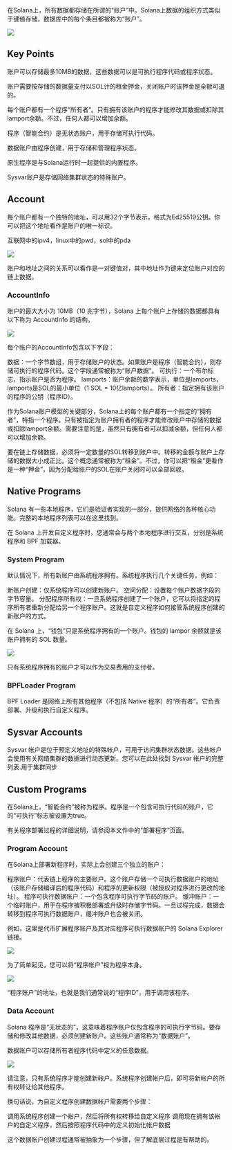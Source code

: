 在Solana上，所有数据都存储在所谓的“账户”中。Solana上数据的组织方式类似于键值存储，数据库中的每个条目都被称为“账户”。

<img src="https://solana-developer-content.vercel.app/assets/docs/core/accounts/accounts.svg">



## Key Points 

账户可以存储最多10MB的数据，这些数据可以是可执行程序代码或程序状态。

账户需要按存储的数据量支付以SOL计的租金押金，关闭账户时该押金是全额可退的。

每个账户都有一个程序“所有者”。只有拥有该账户的程序才能修改其数据或扣除其lamport余额。不过，任何人都可以增加余额。

程序（智能合约）是无状态账户，用于存储可执行代码。

数据账户由程序创建，用于存储和管理程序状态。

原生程序是与Solana运行时一起提供的内置程序。

Sysvar账户是存储网络集群状态的特殊账户。



## Account

每个账户都有一个独特的地址，可以用32个字节表示，格式为Ed25519公钥。你可以把这个地址看作是账户的唯一标识。

互联网中的ipv4，linux中的pwd，sol中的pda

<img src="https://solana-developer-content.vercel.app/assets/docs/core/accounts/account-address.svg">



账户和地址之间的关系可以看作是一对键值对，其中地址作为键来定位账户对应的链上数据。



### AccountInfo

账户的最大大小为 10MB（10 兆字节），Solana 上每个账户上存储的数据都具有以下称为 AccountInfo 的结构。

<img src="https://solana-developer-content.vercel.app/assets/docs/core/accounts/accountinfo.svg">

每个账户的AccountInfo包含以下字段：

数据：一个字节数组，用于存储账户的状态。如果账户是程序（智能合约），则存储可执行的程序代码。这个字段通常被称为“账户数据”。
可执行：一个布尔标志，指示账户是否为程序。
lamports：账户余额的数字表示，单位是lamports，lamports是SOL的最小单位（1 SOL = 10亿lamports）。
所有者：指定拥有该账户的程序的公钥（程序ID）。



作为Solana账户模型的关键部分，Solana上的每个账户都有一个指定的“拥有者”，特指一个程序。只有被指定为账户拥有者的程序才能修改账户中存储的数据或扣除lamport余额。需要注意的是，虽然只有拥有者可以扣减余额，但任何人都可以增加余额。



要在链上存储数据，必须将一定数量的SOL转移到账户中。转移的金额与账户上存储的数据大小成正比。这个概念通常被称为“租金”。不过，你可以把“租金”更看作是一种“押金”，因为分配给账户的SOL在账户关闭时可以全部回收。



## Native Programs

Solana 有一些本地程序，它们是验证者实现的一部分，提供网络的各种核心功能。完整的本地程序列表可以在这里找到。

在 Solana 上开发自定义程序时，您通常会与两个本地程序进行交互，分别是系统程序和 BPF 加载器。



### System Program

默认情况下，所有新账户由系统程序拥有。系统程序执行几个关键任务，例如：

新账户创建：仅系统程序可以创建新账户。
空间分配：设置每个账户数据字段的字节容量。
分配程序所有权：一旦系统程序创建了一个账户，它可以将指定的程序所有者重新分配给另一个程序账户。这就是自定义程序如何接管系统程序创建的新账户的方式。

在 Solana 上，“钱包”只是系统程序拥有的一个账户。钱包的 lampor 余额就是该账户拥有的 SOL 数量。

<img src="https://solana-developer-content.vercel.app/assets/docs/core/accounts/system-account.svg">

只有系统程序拥有的账户才可以作为交易费用的支付者。

### BPFLoader Program

BPF Loader 是网络上所有其他程序（不包括 Native 程序）的“所有者”。它负责部署、升级和执行自定义程序。

## Sysvar Accounts

Sysvar 帐户是位于预定义地址的特殊帐户，可用于访问集群状态数据。这些帐户会使用有关网络集群的数据进行动态更新。您可以在此处找到 Sysvar 帐户的完整列表.用于集群同步

## Custom Programs

在Solana上，“智能合约”被称为程序。程序是一个包含可执行代码的账户，它的“可执行”标志被设置为true。

有关程序部署过程的详细说明，请参阅本文件中的“部署程序”页面。

### Program Account

在Solana上部署新程序时，实际上会创建三个独立的账户：

程序账户：代表链上程序的主要账户。这个账户存储一个可执行数据账户的地址（该账户存储编译后的程序代码）和程序的更新权限（被授权对程序进行更改的地址）。
程序可执行数据账户：一个包含程序可执行字节码的账户。
缓冲账户：一个临时账户，用于在程序被积极部署或升级时存储字节码。一旦过程完成，数据会转移到程序可执行数据账户，缓冲账户也会被关闭。

例如，这里是代币扩展程序账户及其对应程序可执行数据账户的 Solana Explorer 链接。

<img src="https://solana-developer-content.vercel.app/assets/docs/core/accounts/program-account-expanded.svg">

为了简单起见，您可以将“程序帐户”视为程序本身。

<img src="https://solana-developer-content.vercel.app/assets/docs/core/accounts/program-account-simple.svg">

“程序账户”的地址，也就是我们通常说的“程序ID”，用于调用该程序。

### Data Account

Solana 程序是“无状态的”，这意味着程序账户仅包含程序的可执行字节码。要存储和修改其他数据，必须创建新账户。这些账户通常称为“数据账户”。

数据账户可以存储所有者程序代码中定义的任意数据。

<img src="https://solana-developer-content.vercel.app/assets/docs/core/accounts/data-account.svg">

请注意，只有系统程序才能创建新帐户。系统程序创建帐户后，即可将新帐户的所有权转让给其他程序。

换句话说，为自定义程序创建数据帐户需要两个步骤：

调用系统程序创建一个帐户，然后将所有权转移给自定义程序 调用现在拥有该帐户的自定义程序，然后按照程序代码中的定义初始化帐户数据

这个数据账户创建过程通常被抽象为一个步骤，但了解底层过程是有帮助的。



















































